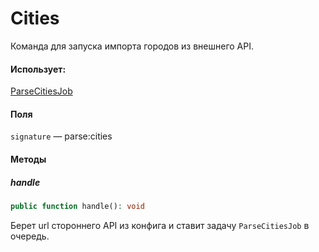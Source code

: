 # Cities

Команда для запуска импорта городов из внешнего API.

#### Использует:

[ParseCitiesJob](/app/Jobs/ParseCitiesJob.md)

#### Поля
`signature` — parse:cities

#### Методы
##### handle
```php
public function handle(): void
```

Берет url стороннего API из конфига и ставит задачу `ParseCitiesJob` в очередь.
